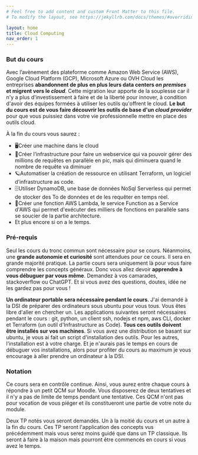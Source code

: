 ```yaml
---
# Feel free to add content and custom Front Matter to this file.
# To modify the layout, see https://jekyllrb.com/docs/themes/#overriding-theme-defaults

layout: home
title: Cloud Computing
nav_order: 1
---
```


### But du cours
Avec l’avènement des plateforme comme Amazon Web Service (AWS), Google Cloud Platform (GCP), Microsoft Azure ou OVH Cloud les entreprises **abandonnent de plus en plus leurs data centers *on premises* et migrent vers le *cloud***. Cette migration leur apporte de la souplesse car il n'y a plus d'investissement à faire et de la liberté pour innover, à condition d'avoir des équipes formées à utiliser les outils qu'offrent le cloud. **Le but du cours est de vous faire découvrir les outils de base d'un *cloud provider*** pour que vous puissiez dans votre vie professionnelle mettre en place des outils cloud.

À la fin du cours vous saurez :

- 🖥Créer une machine dans le cloud 
- 🧨Créer l’infrastructure pour faire un webservice qui va pouvoir gérer des millions de requêtes en parallèle en pic, mais qui diminuera quand le nombre de requête va diminuer 
- 🪐Automatiser la création de ressource en utilisant Terraform, un logiciel d’infrastructure as code. 
- 🗄Utiliser DynamoDB, une base de données NoSql Serverless qui permet de stocker des To de données et de les requêter en temps réel.
- 🚄Créer une fonction AWS Lambda, le service Function as a Service d'AWS qui permet d'exécuter des milliers de fonctions en parallèle sans se soucier de la partie architecture.
- Et plus encore si on a le temps.

### Pré-requis
Seul les cours du tronc commun sont nécessaire pour se cours. Néanmoins, une **grande autonomie et curiosité** sont attendues pour ce cours. Il sera en grande majorité pratique. La partie cours sera uniquement là pour vous faire comprendre les concepts généraux. Donc vous allez devoir **apprendre à vous débuguer par vous même**. Demandez à vos camarades, stackoverflow ou ChatGPT. Et si vous avez des questions, doutes, idée ne les gardez pas pour vous ! 

**Un ordinateur portable sera nécessaire pendant le cours**. J'ai demandé à la DSI de préparer des ordinateurs sous ubuntu pour vous tous. Vous êtes libre d'aller en chercher un. Les applications suivantes seront nécessaires pendant le cours : git, python, un client ssh, nodejs et npm, aws CLI, docker et Terraform (un outil d'Infrastructure as Code). **Tous ces outils doivent être installés sur vos machines**. Si vous avez une distribution se basant sur ubuntu, je vous ai fait un script d'installation des outils. Pour les autres, l'installation est à votre charge. Et je n'aurais pas le temps en cours de débuguer vos installations, alors pour profiter du cours au maximum je vous encourage à aller prendre un ordinateur à la DSI.

### Notation

Ce cours sera en contrôle continue. Ainsi, vous aurez entre chaque cours à répondre à un petit QCM sur Moodle. Vous disposerez de deux tentatives et il n'y a pas de limite de temps pendant une tentative. Ces QCM n'ont pas pour vocation de vous piéger et ils constitueront une partie de votre note du module. 

Deux TP notés vous seront demandés. Un à la moitié du cours et un autre à la fin du cours. Ces TP seront l'application des concepts vus précédemment mais vous serez moins guidé que dans un TP classique. Ils seront à faire à la maison mais pourront être commencés en cours si vous avez le temps.
